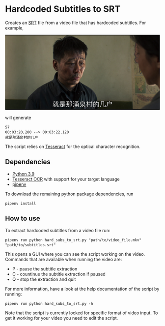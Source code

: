 # Hardcoded Subtitles to SRT
Creates an
[SRT](https://www.matroska.org/technical/subtitles.html#srt-subtitles) file from
a video file that has hardcoded subtitles. For example,

![Example subtitle](example.png)

will generate

```
57
00:03:20,200 --> 00:03:22,120
就是那涌泉村的几户
```

The script relies on [Tesseract](https://github.com/tesseract-ocr/tesseract) for
the optical character recognition.

## Dependencies
* [Python 3.9](https://www.python.org/downloads/)
* [Tesseract
  OCR](https://github.com/tesseract-ocr/tesseract#installing-tesseract)
  with support for your target language
* [pipenv](https://github.com/pypa/pipenv#installation)

To download the remaining python package dependencies, run
```
pipenv install
```

## How to use
To extract hardcoded subtitles from a video file run:
```
pipenv run python hard_subs_to_srt.py "path/to/video_file.mkv" "path/to/subtitles.srt"
```

This opens a GUI where you can see the script working on the video. Commands
that are available when running the video are:
* P - pause the subtitle extraction
* C - countinue the subtitle extraction if paused
* Q - stop the extraction and quit

For more information, have a look at the help documentation of the script by
running:
```
pipenv run python hard_subs_to_srt.py -h
```

Note that the script is currently locked for specific format of video input. To
get it working for your video you need to edit the script.